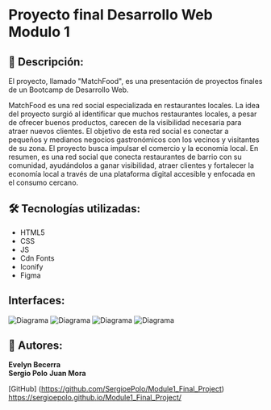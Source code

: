 
# Proyecto final Desarrollo Web Modulo 1


## 🧾 Descripción:

El proyecto, llamado "MatchFood", es una presentación de proyectos finales de un Bootcamp de Desarrollo Web. 

MatchFood es una red social especializada en restaurantes locales. La idea del proyecto surgió al identificar que muchos restaurantes locales, a pesar de ofrecer buenos productos, carecen de la visibilidad necesaria para atraer nuevos clientes. El objetivo de esta red social es conectar a pequeños y medianos negocios gastronómicos con los vecinos y visitantes de su zona. El proyecto busca impulsar el comercio y la economía local. En resumen, es una red social que conecta restaurantes de barrio con su comunidad, ayudándolos a ganar visibilidad, atraer clientes y fortalecer la economía local a través de una plataforma digital accesible y enfocada en el consumo cercano.


## 🛠️ Tecnologías utilizadas:

- HTML5  
- CSS
- JS
- Cdn Fonts
- Iconify
- Figma

## Interfaces:

![Diagrama](../Module1_Final_Project/assets/inicioSesion.png)
![Diagrama](../Module1_Final_Project/assets/inicio.png)
![Diagrama](../Module1_Final_Project/assets/perfil.png)
![Diagrama](../Module1_Final_Project/assets/publicaciones.png)

## 📌 Autores:

**Evelyn Becerra**  
**Sergio Polo** 
**Juan Mora** 

[GitHub] (https://github.com/SergioePolo/Module1_Final_Project)
https://sergioepolo.github.io/Module1_Final_Project/









